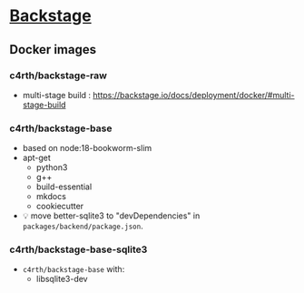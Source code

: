 # [Backstage](https://backstage.io)

## Docker images

### c4rth/backstage-raw
- multi-stage build : https://backstage.io/docs/deployment/docker/#multi-stage-build

### c4rth/backstage-base
- based on node:18-bookworm-slim
- apt-get
    - python3
    - g++
    - build-essential
    - mkdocs
    - cookiecutter
- :bulb: move better-sqlite3 to "devDependencies" in `packages/backend/package.json`.

### c4rth/backstage-base-sqlite3
- `c4rth/backstage-base` with:
    - libsqlite3-dev